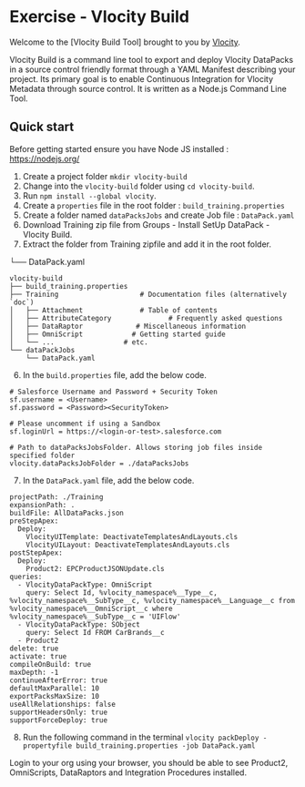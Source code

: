 # Exercise - Vlocity Build

Welcome to the [Vlocity Build Tool] brought to you by [Vlocity](https://vlocity.com).

Vlocity Build is a command line tool to export and deploy Vlocity DataPacks in a source control friendly format through a YAML Manifest describing your project. Its primary goal is to enable Continuous Integration for Vlocity Metadata through source control. It is written as a Node.js Command Line Tool.

## Quick start

Before getting started ensure you have Node JS installed : https://nodejs.org/

1. Create a project folder `mkdir vlocity-build`
2. Change into the `vlocity-build` folder using `cd vlocity-build`.
3. Run `npm install --global vlocity`. 
4. Create a `properties` file in the root folder : `build_training.properties`
5. Create a folder named `dataPacksJobs` and create Job file : `DataPack.yaml`
6. Download Training zip file from Groups - Install SetUp DataPack - Vlocity Build.
7. Extract the folder from Training zipfile and add it in the root folder. 

  └── DataPack.yaml

    vlocity-build
    ├── build_training.properties
    ├── Training                    # Documentation files (alternatively `doc`)
    │   ├── Attachment              # Table of contents
    │   ├── AttributeCategory              # Frequently asked questions
    │   ├── DataRaptor             # Miscellaneous information
    │   ├── OmniScript            # Getting started guide
    │   └── ...                 # etc.
    └── dataPackJobs
        └── DataPack.yaml  

6. In the `build.properties` file, add the below code.
```
# Salesforce Username and Password + Security Token
sf.username = <Username>
sf.password = <Password><SecurityToken>

# Please uncomment if using a Sandbox 
sf.loginUrl = https://<login-or-test>.salesforce.com

# Path to dataPacksJobsFolder. Allows storing job files inside specified folder
vlocity.dataPacksJobFolder = ./dataPacksJobs
```
7. In the `DataPack.yaml` file, add the below code.
```
projectPath: ./Training
expansionPath: .
buildFile: AllDataPacks.json
preStepApex:
  Deploy: 
    VlocityUITemplate: DeactivateTemplatesAndLayouts.cls
    VlocityUILayout: DeactivateTemplatesAndLayouts.cls
postStepApex:
  Deploy: 
    Product2: EPCProductJSONUpdate.cls      
queries: 
  - VlocityDataPackType: OmniScript
    query: Select Id, %vlocity_namespace%__Type__c, %vlocity_namespace%__SubType__c, %vlocity_namespace%__Language__c from %vlocity_namespace%__OmniScript__c where %vlocity_namespace%__SubType__c = 'UIFlow'
  - VlocityDataPackType: SObject
    query: Select Id FROM CarBrands__c
  - Product2
delete: true
activate: true
compileOnBuild: true
maxDepth: -1
continueAfterError: true
defaultMaxParallel: 10
exportPacksMaxSize: 10
useAllRelationships: false
supportHeadersOnly: true
supportForceDeploy: true
```
8. Run the following command in the terminal
`vlocity packDeploy -propertyfile build_training.properties -job DataPack.yaml`

Login to your org using your browser, you should be able to see Product2, OmniScripts, DataRaptors and Integration Procedures installed.
